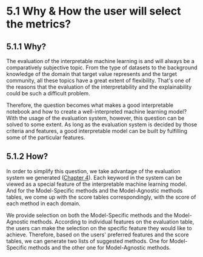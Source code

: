 # 5.1 Why & How the user will select the metrics?

## 5.1.1 Why?

The evaluation of the interpretable machine learning is and will always be a comparatively subjective topic. From the type of datasets to the background knowledge of the domain that target value represents and the target community, all these topics have a great extent of flexibility. That's one of the reasons that the evaluation of the interpretability and the explainability could be such a difficult problem.

Therefore, the question becomes what makes a good interpretable notebook and how to create a well-interpreted machine learning model? With the usage of the evaluation system, however, this question can be solved to some extent. As long as the evaluation system is decided by those criteria and features, a good interpretable model can be built by fulfilling some of the particular features.

## 5.1.2 How?

In order to simplify this question, we take advantage of the evaluation system we generated \([Chapter 4](https://github.com/prabhuSub/An-Evaluation-System-for-Interpretable-Machine-Learning/tree/29ba6af7d34765b51d3379b9d46b146be2683bd4/4.-evaluation-system-of-interpretable-machine-learning)\). Each keyword in the system can be viewed as a special feature of the interpretable machine learning model. And for the Model-Specific methods and the Model-Agnostic methods tables, we come up with the score tables correspondingly, with the score of each method in each domain.

We provide selection on both the Model-Specific methods and the Model-Agnostic methods. According to individual features on the evaluation table, the users can make the selection on the specific feature they would like to achieve. Therefore, based on the users' preferred features and the score tables, we can generate two lists of suggested methods. One for Model-Specific methods and the other one for Model-Agnostic methods.


